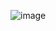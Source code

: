 ![image](https://github.com/RohitChandraJoshi/Divyang-Banking-Services/assets/102249718/34f0f2a7-686c-4611-8021-f6df6a9f104f)
